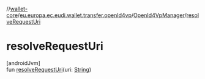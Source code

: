 //[wallet-core](../../../index.md)/[eu.europa.ec.eudi.wallet.transfer.openId4vp](../index.md)/[OpenId4VpManager](index.md)/[resolveRequestUri](resolve-request-uri.md)

# resolveRequestUri

[androidJvm]\
fun [resolveRequestUri](resolve-request-uri.md)(uri: [String](https://kotlinlang.org/api/latest/jvm/stdlib/kotlin/-string/index.html))
